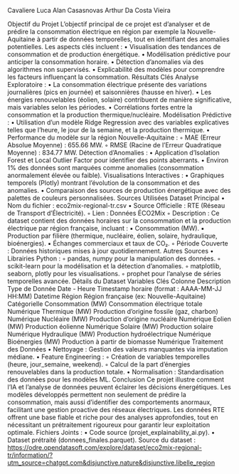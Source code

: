 Cavaliere Luca
Alan Casasnovas
Arthur Da Costa Vieira


Objectif du Projet
L’objectif principal de ce projet est d’analyser et de prédire la consommation électrique en région par exemple la Nouvelle-Aquitaine à partir de données temporelles, tout en identifiant des anomalies potentielles. Les aspects clés incluent :
    • Visualisation des tendances de consommation et de production énergétique.
    • Modélisation prédictive pour anticiper la consommation horaire.
    • Détection d’anomalies via des algorithmes non supervisés.
    • Explicabilité des modèles pour comprendre les facteurs influençant la consommation.
Résultats Clés
Analyse Exploratoire :
    • La consommation électrique présente des variations journalières (pics en journée) et saisonnières (hausse en hiver).
    • Les énergies renouvelables (éolien, solaire) contribuent de manière significative, mais variables selon les périodes.
    • Corrélations fortes entre la consommation et la production thermique/nucléaire.
Modélisation Prédictive :
    • Utilisation d’un modèle Ridge Regression avec des variables explicatives telles que l’heure, le jour de la semaine, et la production thermique.
    • Performance du modèle sur la région Nouvelle-Aquitaine :
        ◦ MAE (Erreur Absolue Moyenne) : 655.66 MW.
        ◦ RMSE (Racine de l’Erreur Quadratique Moyenne) : 834.77 MW.
Détection d’Anomalies :
    • Application d’Isolation Forest et Local Outlier Factor pour identifier des points aberrants.
    • Environ 1% des données sont marquées comme anomalies (consommation anormalement élevée ou faible).
Visualisations Interactives :
    • Graphiques temporels (Plotly) montrant l’évolution de la consommation et des anomalies.
    • Comparaison des sources de production énergétique avec des palettes de couleurs personnalisées.
Sources Utilisées
Dataset Principal
    • Nom du fichier : eco2mix-regional-tr.csv
    • Source Officielle : RTE (Réseau de Transport d’Électricité).
        ◦ Lien : Données ÉCO2Mix
        ◦ Description : Ce dataset contient des données horaires sur la consommation et la production électrique par région française, incluant :
            ▪ Consommation (MW).
            ▪ Production par filière (thermique, nucléaire, éolien, solaire, hydraulique, bioénergies).
            ▪ Échanges commerciaux et taux de CO₂.
        ◦ Période Couverte : Données historiques mises à jour quotidiennement.
Autres Sources
    • Librairies Python :
        ◦ pandas, numpy pour la manipulation des données.
        ◦ scikit-learn pour la modélisation et la détection d’anomalies.
        ◦ matplotlib, seaborn, plotly pour les visualisations.
        ◦ prophet pour l’analyse de séries temporelles avancée.
Détails du Dataset
Variables Clés
Colonne
Description
Type de Donnée
Date - Heure
Timestamp horaire (format : AAAA-MM-JJ HH:MM)
Datetime
Région
Région française (ex: Nouvelle-Aquitaine)
Catégorielle
Consommation (MW)
Consommation électrique totale
Numérique
Thermique (MW)
Production d’origine fossile (gaz, charbon)
Numérique
Nucléaire (MW)
Production d’origine nucléaire
Numérique
Eolien (MW)
Production éolienne
Numérique
Solaire (MW)
Production solaire
Numérique
Hydraulique (MW)
Production hydroélectrique
Numérique
Bioénergies (MW)
Production à partir de biomasse
Numérique
Traitement des Données
    • Nettoyage : Gestion des valeurs manquantes via imputation médiane.
    • Feature Engineering :
        ◦ Création de variables temporelles (heure, jour_semaine, weekend).
        ◦ Calcul de la part d’énergies renouvelables dans la production totale.
    • Normalisation : Standardisation des données pour les modèles ML.
Conclusion
Ce projet illustre comment l’IA et l’analyse de données peuvent éclairer les décisions énergétiques. Les modèles développés permettent non seulement de prédire la consommation, mais aussi d’identifier des comportements anormaux, facilitant une gestion proactive des réseaux électriques. Les données RTE offrent une base fiable et riche pour des analyses approfondies, tout en nécessitant un prétraitement rigoureux pour garantir leur exploitation optimale.
Fichiers Joints :
    • Code source (projet_explainability_ai.py).
    • Dataset prétraité (donnees_finales.parquet).
Source du dataset : https://odre.opendatasoft.com/explore/dataset/eco2mix-regional-tr/information/?utm_source=chatgpt.com&disjunctive.nature&disjunctive.libelle_region


